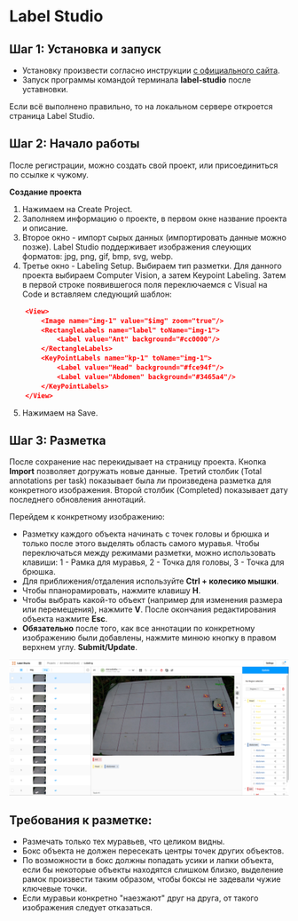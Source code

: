 # Label Studio
## Шаг 1: Установка и запуск
- Установку произвести согласно инструкции [с официального сайта](https://labelstud.io/guide/install.html).
- Запуск программы командой терминала **label-studio** после уставновки.

Если всё выполнено правильно, то на локальном сервере откроется страница Label Studio.
## Шаг 2: Начало работы
После регистрации, можно создать свой проект, или присоединиться по ссылке к чужому.

**Создание проекта**
1. Нажимаем на Create Project.
2. Заполняем информацию о проекте, в первом окне название проекта и описание.
3. Второе окно - импорт сырых данных (импортировать данные можно позже). Label Studio поддерживает изображения слеующих форматов: jpg, png, gif, bmp, svg, webp.
4. Третье окно - Labeling Setup. Выбираем тип разметки. Для данного проекта выбираем Computer Vision, а затем Keypoint Labeling. Затем в первой строке появившегося поля переключаемся с Visual на Code и вставляем следующий шаблон:

``` json
    <View>
        <Image name="img-1" value="$img" zoom="true"/>
        <RectangleLabels name="label" toName="img-1">
            <Label value="Ant" background="#cc0000"/>
        </RectangleLabels>
        <KeyPointLabels name="kp-1" toName="img-1">
            <Label value="Head" background="#fce94f"/>
            <Label value="Abdomen" background="#3465a4"/>
        </KeyPointLabels> 
    </View>
```
5. Нажимаем на Save.

## Шаг 3: Разметка
После сохранение нас перекидывает на страницу проекта. Кнопка **Import** позволяет догружать новые данные. Третий столбик (Total annotations per task) показывает была ли произведена разметка для конкретного изображения. Второй столбик (Completed) показывает дату последнего обновления аннотаций. 

Перейдем к конкретному изображению:
- Разметку каждого объекта начинать с точек головы и брюшка и только после этого выделять область самого муравья. Чтобы переключаться между режимами разметки, можно использовать клавиши: 1 - Рамка для муравья, 2 - Точка для головы, 3 - Точка для брюшка.
- Для приближения/отдаления используйте **Ctrl + колесико мышки**.
- Чтобы ппанорамировать, нажмите клавишу **H**.
- Чтобы выбрать какой-то объект (например для изменения размера или перемещения), нажмите **V**. После окончания редактирования объекта нажмите **Esc**.
- **Обязательно** после того, как все аннотации по конкретному изображению были добавлены, нажмите минюю кнопку в правом верхнем углу. **Submit/Update**.

![Screenshot](ls.png)

## Требования к разметке: 
- Размечать только тех муравьев, что целиком видны.
- Бокс объекта не должен пересекать центры точек других объектов.
- По возможности в бокс должны попадать усики и лапки объекта, если бы некоторые объекты находятся слишком близко, выделение рамок произвести таким образом, чтобы боксы не задевали чужие ключевые точки.
- Если муравьи конкретно "наезжают" друг на друга, от такого изображения следует отказаться.
